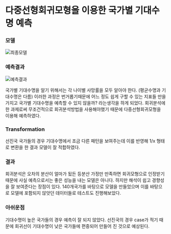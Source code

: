 # 다중선형회귀모형을 이용한 국가별 기대수명 예측

### 모델
![최종모델](https://user-images.githubusercontent.com/59354220/94270010-70b19280-ff7a-11ea-8e13-0b40992055d0.png)
### 예측결과
![예측결과](https://user-images.githubusercontent.com/59354220/94270019-7313ec80-ff7a-11ea-9d7b-33b87a512fcb.png)

 국가별 기대수명을 알기 위해서는 각 나이별 사망률을 모두 알아야 한다. (평균수명과 기대수명은 다름)
이러한 과정은 번거롭기때문에 어느 정도 쉽게 구할 수 있는 지표들 만을 가지고 국가별 기대수명을 예측할 수 있지 않을까?
라는생각을 하게 되었다.
회귀분석에 한 과제로써 무조건적으로 회귀분석방법을 사용해야했기 때문에 다중선형회귀모형을 이용해 예측하였다.
### Transformation
 선진국 국가들의 경우 기대수명에서 조금 다른 패턴을 보여주는데 이를 반영해 1/x 형태로 변환을 한 결과 모델이 잘 적합하였다.
### 결과
회귀분석은 오차의 분산이 얼마가 됬든 등분산 가정만 만족하면 회귀모형으로 인정받기 때문에 사실 예측으로서는 좋은 성능을 
내는 모델은 아니다. 하지만 해석이 쉽고 경향성을 잘 보여준다는 장점이 있다.
140개국가를 바탕으로 모델을 만들었으며 이를 바탕으로 모델에 포함되지 않앗던 데이터들로 테스트도 진행해보았다.
### 아쉬운점
기대수명이 높은 국가들의 경우 예측이 잘 되지 않았다. 선진국의 경우 case가 적기 때문에 회귀선이 기대수명이 낮은 국가들에 편중되어
만들어 진 것으로 예상된다.

